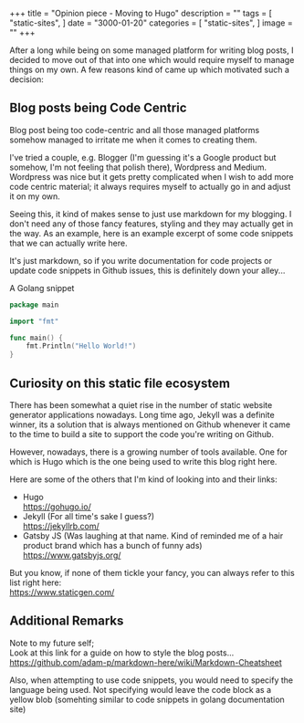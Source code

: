 +++
title = "Opinion piece - Moving to Hugo"
description = ""
tags = [
    "static-sites",
]
date = "3000-01-20"
categories = [
    "static-sites",
]
image = ""
+++

After a long while being on some managed platform for writing blog posts, I decided
to move out of that into one which would require myself to manage things on my own.
A few reasons kind of came up which motivated such a decision:

## Blog posts being Code Centric

Blog post being too code-centric and all those managed platforms somehow managed to 
irritate me when it comes to creating them. 

I've tried a couple, e.g. Blogger (I'm guessing it's a Google product but somehow, I'm 
not feeling that polish there), Wordpress and Medium. Wordpress was nice but 
it gets pretty complicated when I wish to add more code centric material; it 
always requires myself to actually go in and adjust it on my own.

Seeing this, it kind of makes sense to just use markdown for my blogging. I don't need
any of those fancy features, styling and they may actually get in the way. As an example,
here is an example excerpt of some code snippets that we can actually write here.

It's just markdown, so if you write documentation for code projects or update code snippets
in Github issues, this is definitely down your alley...

A Golang snippet  
```go
package main

import "fmt"

func main() {
    fmt.Println("Hello World!")
}
```

## Curiosity on this static file ecosystem

There has been somewhat a quiet rise in the number of static website generator applications
nowadays. Long time ago, Jekyll was a definite winner, its a solution that is always 
mentioned on Github whenever it came to the time to build a site to support the code you're
writing on Github.

However, nowadays, there is a growing number of tools available. One for which is Hugo which is
the one being used to write this blog right here.

Here are some of the others that I'm kind of looking into and their links:

- Hugo  
  https://gohugo.io/
- Jekyll (For all time's sake I guess?)  
  https://jekyllrb.com/
- Gatsby JS (Was laughing at that name. Kind of reminded me of a hair product brand which has a bunch of funny ads)  
  https://www.gatsbyjs.org/

But you know, if none of them tickle your fancy, you can always refer to this list right here:  
https://www.staticgen.com/

## Additional Remarks

Note to my future self;  
Look at this link for a guide on how to style the blog posts...  
https://github.com/adam-p/markdown-here/wiki/Markdown-Cheatsheet

Also, when attempting to use code snippets, you would need to specify the language being used.
Not specifying would leave the code block as a yellow blob (somehting similar to code snippets in golang documentation site)
